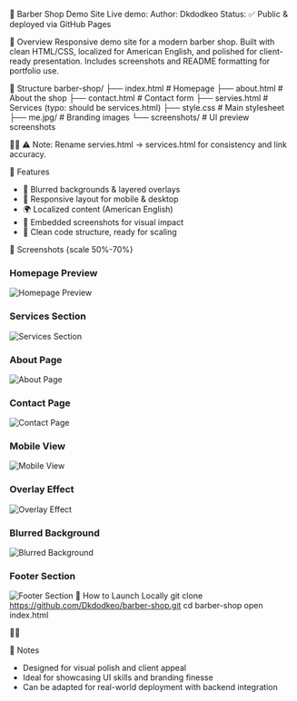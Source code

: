 💈 Barber Shop Demo Site
Live demo:
Author: Dkdodkeo
Status: ✅ Public & deployed via GitHub Pages

🧾 Overview
Responsive demo site for a modern barber shop.
Built with clean HTML/CSS, localized for American English, and polished for client-ready presentation. Includes screenshots and README formatting for portfolio use.

📁 Structure
barber-shop/
├── index.html          # Homepage
├── about.html          # About the shop
├── contact.html        # Contact form
├── servies.html        # Services (typo: should be services.html)
├── style.css           # Main stylesheet
├── me.jpg/             # Branding images
└── screenshots/        # UI preview screenshots


⚠️ Note: Rename servies.html → services.html for consistency and link accuracy.


🎨 Features
- 💈 Blurred backgrounds & layered overlays
- 📱 Responsive layout for mobile & desktop
- 🌍 Localized content (American English)
- 📸 Embedded screenshots for visual impact
- 🧼 Clean code structure, ready for scaling

📸 Screenshots {scale 50%-70%}
### Homepage Preview
![Homepage Preview](https://github.com/Dkdodkeo/barber-shop/blob/main/screenshots/%D0%A1%D0%BD%D0%B8%D0%BC%D0%BE%D0%BA%20%D1%8D%D0%BA%D1%80%D0%B0%D0%BD%D0%B0%202025-10-14%20221818.png?raw=true)

### Services Section  
![Services Section](https://github.com/Dkdodkeo/barber-shop/blob/main/screenshots/%D0%A1%D0%BD%D0%B8%D0%BC%D0%BE%D0%BA%20%D1%8D%D0%BA%D1%80%D0%B0%D0%BD%D0%B0%202025-10-14%20221852.png?raw=true)

### About Page  
![About Page](https://github.com/Dkdodkeo/barber-shop/blob/main/screenshots/%D0%A1%D0%BD%D0%B8%D0%BC%D0%BE%D0%BA%20%D1%8D%D0%BA%D1%80%D0%B0%D0%BD%D0%B0%202025-10-14%20221908.png?raw=true)

### Contact Page  
![Contact Page](https://github.com/Dkdodkeo/barber-shop/blob/main/screenshots/%D0%A1%D0%BD%D0%B8%D0%BC%D0%BE%D0%BA%20%D1%8D%D0%BA%D1%80%D0%B0%D0%BD%D0%B0%202025-10-14%20221930.png?raw=true)

### Mobile View  
![Mobile View](https://github.com/Dkdodkeo/barber-shop/blob/main/screenshots/%D0%A1%D0%BD%D0%B8%D0%BC%D0%BE%D0%BA%20%D1%8D%D0%BA%D1%80%D0%B0%D0%BD%D0%B0%202025-10-14%20222836.png?raw=true)

### Overlay Effect  
![Overlay Effect](https://github.com/Dkdodkeo/barber-shop/blob/main/screenshots/%D0%A1%D0%BD%D0%B8%D0%BC%D0%BE%D0%BA%20%D1%8D%D0%BA%D1%80%D0%B0%D0%BD%D0%B0%202025-10-14%20223001.png?raw=true)

### Blurred Background  
![Blurred Background](https://github.com/Dkdodkeo/barber-shop/blob/main/screenshots/%D0%A1%D0%BD%D0%B8%D0%BC%D0%BE%D0%BA%20%D1%8D%D0%BA%D1%80%D0%B0%D0%BD%D0%B0%202025-10-14%20223022.png?raw=true)

### Footer Section  
![Footer Section](https://github.com/Dkdodkeo/barber-shop/blob/main/screenshots/%D0%A1%D0%BD%D0%B8%D0%BC%D0%BE%D0%BA%20%D1%8D%D0%BA%D1%80%D0%B0%D0%BD%D0%B0%202025-10-14%20223046.png?raw=true)
🚀 How to Launch Locally
git clone https://github.com/Dkdodkeo/barber-shop.git
cd barber-shop
open index.html



📌 Notes
- Designed for visual polish and client appeal
- Ideal for showcasing UI skills and branding finesse
- Can be adapted for real-world deployment with backend integration
